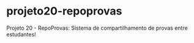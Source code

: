 # projeto20-repoprovas
Projeto 20 - RepoProvas: Sistema de compartilhamento de provas entre estudantes!

